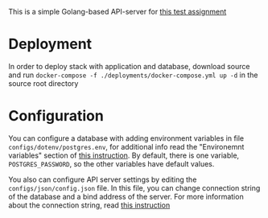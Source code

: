 This is a simple Golang-based API-server for 
[this test assignment](https://github.com/avito-tech/adv-backend-trainee-assignment) 

# Deployment

In order to deploy stack with application and database, download 
source and run `docker-compose -f ./deployments/docker-compose.yml up -d` in the source root directory

# Configuration

You can configure a database with adding environment variables in file
`configs/dotenv/postgres.env`, for additional info read the "Environemnt variables"
section of [this instruction](https://hub.docker.com/_/postgres). By default,
there is one variable, `POSTGRES_PASSWORD`, so the other variables have default 
values.

You also can configure API server settings by editing the `configs/json/config.json`
file. In this file, you can change connection string of the database
and a bind address of the server. For more information about the connection string,
read [this instruction](https://github.com/go-gorm/postgres)